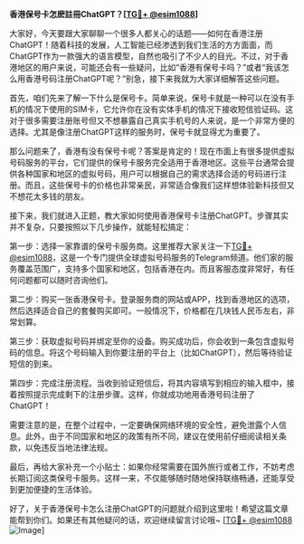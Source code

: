 **香港保号卡怎麽註冊ChatGPT？[[TG💪+ @esim1088](https://t.me/s/esim1088)]**

大家好，今天要跟大家聊聊一个很多人都关心的话题——如何在香港注册ChatGPT！随着科技的发展，人工智能已经渗透到我们生活的方方面面，而ChatGPT作为一款强大的语言模型，自然也吸引了不少人的目光。不过，对于香港地区的用户来说，可能还会有一些疑问，比如“香港有保号卡吗？”或者“我该怎么用香港号码注册ChatGPT呢？”别急，接下来我就为大家详细解答这些问题。

首先，咱们先来了解一下什么是保号卡。简单来说，保号卡就是一种可以在没有手机的情况下使用的SIM卡，它允许你在没有实体手机的情况下接收短信验证码。这对于很多需要注册账号但又不想暴露自己真实手机号的人来说，是一个非常方便的选择。尤其是像注册ChatGPT这样的服务时，保号卡就显得尤为重要了。

那么问题来了，香港有没有保号卡呢？答案是肯定的！现在市面上有很多提供虚拟号码服务的平台，它们提供的保号卡服务完全适用于香港地区。这些平台通常会提供各种国家和地区的虚拟号码，用户可以根据自己的需求选择合适的号码进行注册。而且，这些保号卡的价格也非常亲民，非常适合像我们这样想体验新科技但又不想花太多钱的朋友。

接下来，我们就进入正题，教大家如何使用香港保号卡注册ChatGPT。步骤其实并不复杂，只要按照以下几步操作，就能轻松搞定：

第一步：选择一家靠谱的保号卡服务商。这里推荐大家关注一下[TG💪+ @esim1088](https://t.me/s/esim1088)，这是一个专门提供全球虚拟号码服务的Telegram频道。他们家的服务覆盖范围广，支持多个国家和地区，包括香港在内。而且客服态度非常好，有任何问题都可以随时咨询他们。

第二步：购买一张香港保号卡。登录服务商的网站或APP，找到香港地区的选项，然后选择适合自己的套餐购买即可。一般情况下，价格都在几块钱人民币左右，非常划算。

第三步：获取虚拟号码并绑定至你的设备。购买成功后，你会收到一条包含虚拟号码的信息。将这个号码输入到你要注册的平台上（比如ChatGPT），然后等待验证短信的到来。

第四步：完成注册流程。当收到验证短信后，将其内容填写到相应的输入框中，接着按照提示完成剩下的注册步骤。这样，你就成功地用香港号码注册了ChatGPT！

需要注意的是，在整个过程中，一定要确保网络环境的安全性，避免泄露个人信息。此外，由于不同国家和地区的政策有所不同，建议在使用前仔细阅读相关条款，以免违反当地法律法规。

最后，再给大家补充一个小贴士：如果你经常需要在国外旅行或者工作，不妨考虑长期订阅这类保号卡服务。这样一来，不仅能够随时随地保持联络畅通，还能享受到更加便捷的生活体验。

好了，关于香港保号卡怎么注册ChatGPT的问题就介绍到这里啦！希望这篇文章能帮到你们。如果还有其他疑问的话，欢迎继续留言讨论哦~ [[TG💪+ @esim1088](https://t.me/s/esim1088) ![Image](https://i.postimg.cc/4NQfJmqS/Snipaste-2025-05-13-00-14-12.png)]